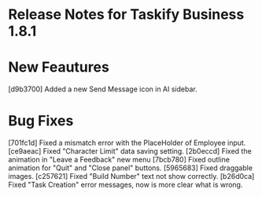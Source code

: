 # Release Notes for Taskify Business 1.8.1

# New Feautures
[d9b3700] Added a new Send Message icon in AI sidebar.

# Bug Fixes
[701fc1d] Fixed a mismatch error with the PlaceHolder of Employee input.
[ce9aeac] Fixed "Character Limit" data saving setting.
[2b0eccd] Fixed the animation in "Leave a Feedback" new menu
[7bcb780] Fixed outline animation for "Quit" and "Close panel" buttons.
[5965683] Fixed draggable images.
[c257621] Fixed "Build Number" text not show correctly.
[b26d0ca] Fixed "Task Creation" error messages, now is more clear what is wrong.